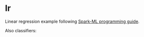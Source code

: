 # lr
Linear regression example following <a href='http://spark.apache.org/docs/latest/ml-guide.html#code-examples'>Spark-ML programming guide</a>.

Also classifiers: 
